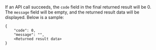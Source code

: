 ﻿If an API call succeeds, the `code` field in the final returned result will be 0. The `message` field will be empty, and the returned result data will be displayed.
Below is a sample:
```
{
    "code": 0,
    "message": "",
    <Returned result data>
}
```
